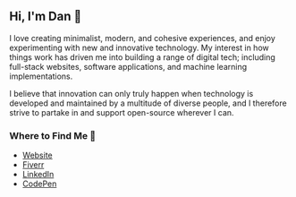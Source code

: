 <h2><b>Hi, I'm Dan 👋</b></h2>

<p>I love creating minimalist, modern, and cohesive experiences, and enjoy experimenting with new and innovative technology. My interest in how things work has driven me into building a range of digital tech; including full-stack websites, software applications, and machine learning implementations.</p>

<p>I believe that innovation can only truly happen when technology is developed and maintained by a multitude of diverse people, and I therefore strive to partake in and support open-source wherever I can.</p>

<h3><b>Where to Find Me 💬</b></h3>
<ul>
    <li><a href="https://dansmith.tech">Website</a></li>
    <li><a href="https://www.fiverr.com/dansmithtech">Fiverr</a></li>
    <li><a href="https://linkedin.com/in/dan-smith-tech">LinkedIn</a></li>
    <li><a href="https://codepen.io/dan-smith-tech">CodePen</a></li>
</ul>
